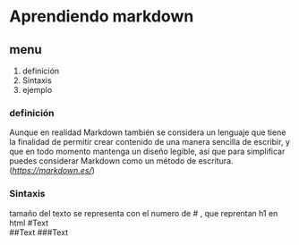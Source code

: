 # Aprendiendo __markdown__  #
## menu ##
1. definición
1. Sintaxis
1. ejemplo

### definición ###
Aunque en realidad Markdown también se considera un lenguaje que tiene la finalidad de permitir crear contenido de una manera sencilla de escribir, y que en todo momento mantenga un diseño legible, así que para simplificar puedes considerar Markdown como un método de escritura. (*https://markdown.es/*)

### Sintaxis ###
tamaño del texto se representa con el numero de # , que reprentan h1 en html
#Text    
##Text
###Text  
